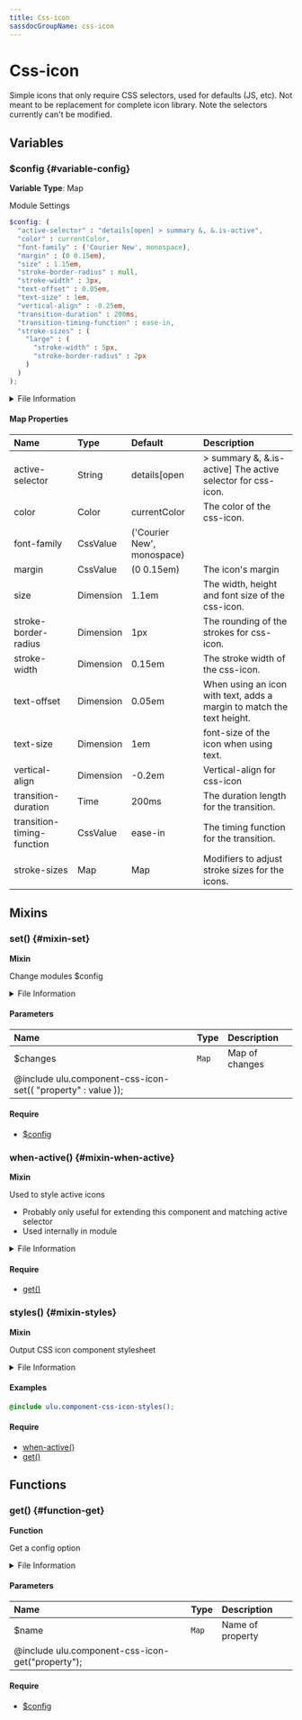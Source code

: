 ```yaml
---
title: Css-icon
sassdocGroupName: css-icon
---
```



# Css-icon

<div class="type-large">

Simple icons that only require CSS selectors, used for defaults (JS, etc). Not meant to be replacement for complete icon library. Note the selectors currently can't be modified.

</div>



## Variables




<div class="sassdoc-item-header">

###  $config {#variable-config}

  <div class="sassdoc-item-header__labels">
    <span class="tag tag--primary"><strong>Variable</strong></span> <span class="tag"><strong>Type</strong>: Map</span>
  </div>

</div>

  

Module Settings
    
    

``` scss
$config: (
  "active-selector" : "details[open] > summary &, &.is-active",
  "color" : currentColor,
  "font-family" : ('Courier New', monospace),
  "margin" : (0 0.15em),
  "size" : 1.15em,
  "stroke-border-radius" : null,
  "stroke-width" : 3px,
  "text-offset" : 0.05em,
  "text-size" : 1em,
  "vertical-align" : -0.25em,
  "transition-duration" : 200ms, 
  "transition-timing-function" : ease-in,
  "stroke-sizes" : (
    "large" : (
      "stroke-width" : 5px,
      "stroke-border-radius" : 2px
    )
  )
);
```
  


<details>
  <summary>File Information</summary>
  
- **File:** _css-icon.scss
- **Group:** css-icon
- **Type:** variable
- **Lines (comments):** 23-37
- **Lines (code):** 39-58

</details>

    

#### Map Properties


|Name|Type|Default|Description|
|:--|:--|:--|:--|
|active-selector|String|details[open|> summary &, &.is-active] The active selector for css-icon.|
|color|Color|currentColor|The color of the css-icon.|
|font-family|CssValue|('Courier New', monospace)||
|margin|CssValue|(0 0.15em)|The icon's margin|
|size|Dimension|1.1em|The width, height and font size of the css-icon.|
|stroke-border-radius|Dimension|1px|The rounding of the strokes for css-icon.|
|stroke-width|Dimension|0.15em|The stroke width of the css-icon.|
|text-offset|Dimension|0.05em|When using an icon with text, adds a margin to match the text height.|
|text-size|Dimension|1em|font-size of the icon when using text.|
|vertical-align|Dimension|-0.2em|Vertical-align for css-icon|
|transition-duration|Time|200ms|The duration length for the transition.|
|transition-timing-function|CssValue|ease-in|The timing function for the transition.|
|stroke-sizes|Map|Map|Modifiers to adjust stroke sizes for the icons.|

    
  

## Mixins




<div class="sassdoc-item-header">

###  set() {#mixin-set}

  <div class="sassdoc-item-header__labels">
    <span class="tag tag--primary"><strong>Mixin</strong></span>
  </div>

</div>

  

Change modules $config
    
    


<details>
  <summary>File Information</summary>
  
- **File:** _css-icon.scss
- **Group:** css-icon
- **Type:** mixin
- **Lines (comments):** 60-62
- **Lines (code):** 64-66

</details>

    

#### Parameters


|Name|Type|Description|
|:--|:--|:--|
|$changes|`Map`|Map of changes
  @include ulu.component-css-icon-set(( "property" : value ));|

    

#### Require

- [$config](/sass/components/accordion/#variable-config)
  


<div class="sassdoc-item-header">

###  when-active() {#mixin-when-active}

  <div class="sassdoc-item-header__labels">
    <span class="tag tag--primary"><strong>Mixin</strong></span>
  </div>

</div>

  

Used to style active icons
- Probably only useful for extending this component and matching active selector
- Used internally in module
    
    


<details>
  <summary>File Information</summary>
  
- **File:** _css-icon.scss
- **Group:** css-icon
- **Type:** mixin
- **Lines (comments):** 76-78
- **Lines (code):** 80-84

</details>

    

#### Require

- [get()](/sass/components/accordion/#function-get)
  


<div class="sassdoc-item-header">

###  styles() {#mixin-styles}

  <div class="sassdoc-item-header__labels">
    <span class="tag tag--primary"><strong>Mixin</strong></span>
  </div>

</div>

  

Output CSS icon component stylesheet
    
    


<details>
  <summary>File Information</summary>
  
- **File:** _css-icon.scss
- **Group:** css-icon
- **Type:** mixin
- **Lines (comments):** 96-98
- **Lines (code):** 100-431

</details>

    

#### Examples

      


``` scss
@include ulu.component-css-icon-styles();
```
  



      

#### Require

- [when-active()](/sass/components/css-icon/#mixin-when-active)
- [get()](/sass/components/accordion/#function-get)
  
  

## Functions




<div class="sassdoc-item-header">

###  get() {#function-get}

  <div class="sassdoc-item-header__labels">
    <span class="tag tag--primary"><strong>Function</strong></span>
  </div>

</div>

  

Get a config option
    
    


<details>
  <summary>File Information</summary>
  
- **File:** _css-icon.scss
- **Group:** css-icon
- **Type:** function
- **Lines (comments):** 68-70
- **Lines (code):** 72-74

</details>

    

#### Parameters


|Name|Type|Description|
|:--|:--|:--|
|$name|`Map`|Name of property
  @include ulu.component-css-icon-get("property");|

    

#### Require

- [$config](/sass/components/accordion/#variable-config)
  
  
  